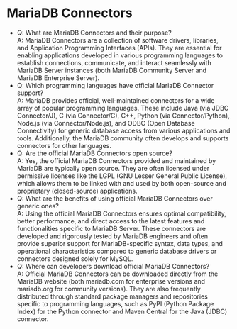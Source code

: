 # MariaDB Connectors

* Q: What are MariaDB Connectors and their purpose?\
  A: MariaDB Connectors are a collection of software drivers, libraries, and Application Programming Interfaces (APIs). They are essential for enabling applications developed in various programming languages to establish connections, communicate, and interact seamlessly with MariaDB Server instances (both MariaDB Community Server and MariaDB Enterprise Server).
* Q: Which programming languages have official MariaDB Connector support?\
  A: MariaDB provides official, well-maintained connectors for a wide array of popular programming languages. These include Java (via JDBC Connector/J), C (via Connector/C), C++, Python (via Connector/Python), Node.js (via Connector/Node.js), and ODBC (Open Database Connectivity) for generic database access from various applications and tools. Additionally, the MariaDB community often develops and supports connectors for other languages.
* Q: Are the official MariaDB Connectors open source?\
  A: Yes, the official MariaDB Connectors provided and maintained by MariaDB are typically open source. They are often licensed under permissive licenses like the LGPL (GNU Lesser General Public License), which allows them to be linked with and used by both open-source and proprietary (closed-source) applications.
* Q: What are the benefits of using official MariaDB Connectors over generic ones?\
  A: Using the official MariaDB Connectors ensures optimal compatibility, better performance, and direct access to the latest features and functionalities specific to MariaDB Server. These connectors are developed and rigorously tested by MariaDB engineers and often provide superior support for MariaDB-specific syntax, data types, and operational characteristics compared to generic database drivers or connectors designed solely for MySQL.
* Q: Where can developers download official MariaDB Connectors?\
  A: Official MariaDB Connectors can be downloaded directly from the MariaDB website (both mariadb.com for enterprise versions and mariadb.org for community versions). They are also frequently distributed through standard package managers and repositories specific to programming languages, such as PyPI (Python Package Index) for the Python connector and Maven Central for the Java (JDBC) connector.

